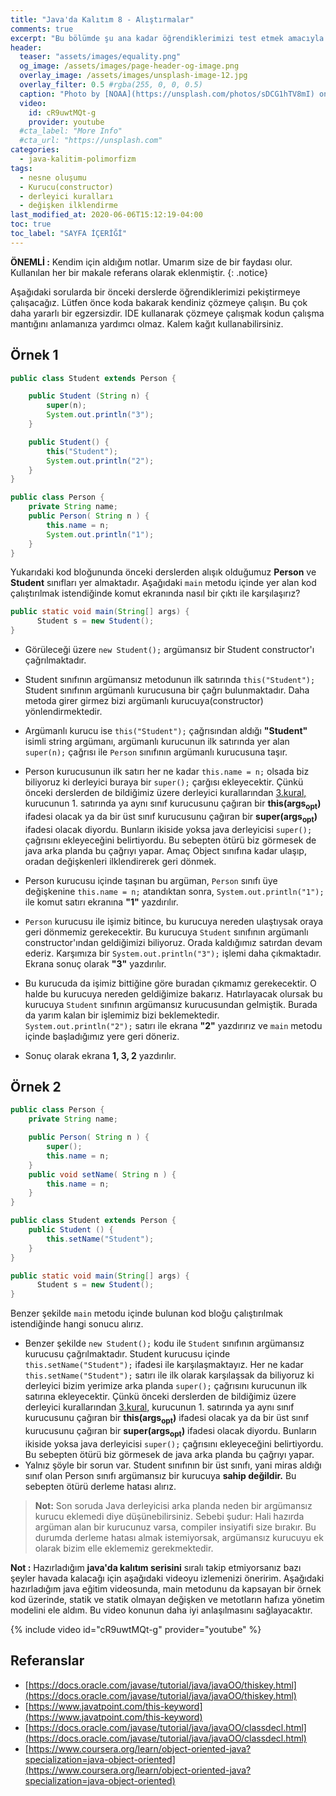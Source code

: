 ```yaml
---
title: "Java'da Kalıtım 8 - Alıştırmalar"
comments: true
excerpt: "Bu bölümde şu ana kadar öğrendiklerimizi test etmek amacıyla birkaç tane örnek kod üzerinde çalışacağız."
header:
  teaser: "assets/images/equality.png"
  og_image: /assets/images/page-header-og-image.png
  overlay_image: /assets/images/unsplash-image-12.jpg
  overlay_filter: 0.5 #rgba(255, 0, 0, 0.5)
  caption: "Photo by [NOAA](https://unsplash.com/photos/sDCG1hTV8mI) on Unsplash"
  video:
    id: cR9uwtMQt-g
    provider: youtube
  #cta_label: "More Info"
  #cta_url: "https://unsplash.com"
categories:
  - java-kalitim-polimorfizm
tags:
  - nesne oluşumu
  - Kurucu(constructor)
  - derleyici kuralları
  - değişken ilklendirme
last_modified_at: 2020-06-06T15:12:19-04:00
toc: true
toc_label: "SAYFA İÇERİĞİ"
---
```


**ÖNEMLİ :** Kendim için aldığım notlar. Umarım size de bir faydası olur. Kullanılan her bir makale referans olarak eklenmiştir.
{: .notice}

Aşağıdaki sorularda bir önceki derslerde öğrendiklerimizi pekiştirmeye çalışacağız. Lütfen önce koda bakarak kendiniz çözmeye çalışın. Bu çok daha yararlı bir egzersizdir. IDE kullanarak çözmeye çalışmak kodun çalışma mantığını anlamanıza yardımcı olmaz. Kalem kağıt kullanabilirsiniz.

## Örnek 1

```java
public class Student extends Person {

    public Student (String n) {
        super(n);
        System.out.println("3");
    }

    public Student() {
        this("Student");
        System.out.println("2");
    }
}
```

```java
public class Person {
    private String name;
    public Person( String n ) {
        this.name = n;
        System.out.println("1");
    }
}
```

Yukarıdaki kod bloğununda önceki derslerden alışık olduğumuz **Person** ve **Student** sınıfları yer almaktadır. Aşağıdaki `main` metodu içinde yer alan kod çalıştırılmak istendiğinde komut ekranında nasıl bir çıktı ile karşılaşırız?

```java
public static void main(String[] args) {
      Student s = new Student();
}
```

* Görüleceği üzere ``new Student();`` argümansız bir Student constructor'ı çağrılmaktadır.
* Student sınıfının argümansız metodunun ilk satırında ``this("Student");`` Student sınıfının argümanlı kurucusuna bir çağrı bulunmaktadır. Daha metoda girer girmez bizi argümanlı kurucuya(constructor) yönlendirmektedir.
* Argümanlı kurucu ise ``this("Student");`` çağrısından aldığı **"Student"** isimli string argümanı, argümanlı kurucunun ilk satırında yer alan ``super(n);`` çağrısı ile ``Person`` sınıfının argümanlı kurucusuna taşır.
* Person kurucusunun ilk satırı her ne kadar ``this.name = n;`` olsada biz biliyoruz ki derleyici buraya bir ``super();`` çarğısı ekleyecektir. Çünkü önceki derslerden de bildiğimiz üzere derleyici kurallarından [3.kural,](/java-kalitim-polimorfizm/Java-inheritance6/#kural-3) kurucunun 1. satırında ya aynı sınıf kurucusunu çağıran bir **this(args<sub>opt</sub>)** ifadesi olacak ya da bir üst sınıf kurucusunu çağıran bir **super(args<sub>opt</sub>)** ifadesi olacak diyordu. Bunların ikiside yoksa java derleyicisi ``super();`` çağrısını ekleyeceğini belirtiyordu. Bu sebepten ötürü biz görmesek de java arka planda bu çağrıyı yapar. Amaç Object sınıfına kadar ulaşıp, oradan değişkenleri ilklendirerek geri dönmek.
* Person kurucusu içinde taşınan bu argüman, ``Person`` sınıfı üye değişkenine ``this.name = n;`` atandıktan sonra, ``System.out.println("1");`` ile komut satırı ekranına **"1"** yazdırılır.
* ``Person`` kurucusu ile işimiz bitince, bu kurucuya nereden ulaştıysak oraya geri dönmemiz gerekecektir. Bu kurucuya ``Student`` sınıfının argümanlı constructor'ından geldiğimizi biliyoruz. Orada kaldığımız satırdan devam ederiz. Karşımıza bir ``System.out.println("3");`` işlemi daha çıkmaktadır. Ekrana sonuç olarak **"3"** yazdırılır.

* Bu kurucuda da işimiz bittiğine göre buradan çıkmamız gerekecektir. O halde bu kurucuya nereden geldiğimize bakarız. Hatırlayacak olursak bu kurucuya ``Student`` sınıfının argümansız kurucusundan gelmiştik. Burada da yarım kalan bir işlemimiz bizi beklemektedir. ``System.out.println("2");`` satırı ile ekrana **"2"** yazdırırız ve `main` metodu içinde başladığımız yere geri döneriz.
* Sonuç olarak ekrana **1, 3, 2** yazdırılır.

## Örnek 2

```java
public class Person {
    private String name;

    public Person( String n ) {
        super();
        this.name = n;
    }
    public void setName( String n ) {
        this.name = n;
    }
}
```

```java
public class Student extends Person {
    public Student () {
        this.setName("Student");
    }
}
```

```java
public static void main(String[] args) {
      Student s = new Student();
}
```

Benzer şekilde `main` metodu içinde bulunan kod bloğu çalıştırılmak istendiğinde hangi sonucu alırız.

* Benzer şekilde ``new Student();`` kodu ile ``Student`` sınıfının argümansız kurucusu çağrılmaktadır. Student kurucusu içinde ``this.setName("Student");`` ifadesi ile karşılaşmaktayız. Her ne kadar ``this.setName("Student");`` satırı ile ilk olarak karşılaşsak da biliyoruz ki derleyici bizim yerimize arka planda ``super();`` çağrısını kurucunun ilk satırına ekleyecektir. Çünkü önceki derslerden de bildiğimiz üzere derleyici kurallarından [3.kural,](/java-kalitim-polimorfizm/Java-inheritance6/#kural-3) kurucunun 1. satırında ya aynı sınıf kurucusunu çağıran bir **this(args<sub>opt</sub>)** ifadesi olacak ya da bir üst sınıf kurucusunu çağıran bir **super(args<sub>opt</sub>)** ifadesi olacak diyordu. Bunların ikiside yoksa  java derleyicisi ``super();`` çağrısını ekleyeceğini belirtiyordu. Bu sebepten ötürü biz görmesek de java arka planda bu çağrıyı yapar.
* Yalnız şöyle bir sorun var. Student sınıfının bir üst sınıfı, yani miras aldığı sınıf olan Person sınıfı argümansız bir kurucuya **sahip değildir.** Bu sebepten ötürü derleme hatası alırız.

> **Not:** Son soruda Java derleyicisi arka planda neden bir argümansız kurucu eklemedi diye düşünebilirsiniz. Sebebi şudur: Hali hazırda argüman alan bir kurucunuz varsa, compiler insiyatifi size bırakır. Bu durumda derleme hatası almak istemiyorsak, argümansız kurucuyu ek olarak bizim elle eklememiz gerekmektedir.

**Not :** Hazırladığım **java'da kalıtım serisini** sıralı takip etmiyorsanız bazı şeyler havada kalacağı için aşağıdaki videoyu izlemenizi öneririm. Aşağıdaki hazırladığım java eğitim videosunda, main metodunu da kapsayan bir örnek kod üzerinde, statik ve statik olmayan değişken ve metotların hafıza yönetim modelini ele aldım. Bu video konunun daha iyi anlaşılmasını sağlayacaktır.

{% include video id="cR9uwtMQt-g" provider="youtube" %}

## Referanslar
* [https://docs.oracle.com/javase/tutorial/java/javaOO/thiskey.html](https://docs.oracle.com/javase/tutorial/java/javaOO/thiskey.html)
* [https://www.javatpoint.com/this-keyword](https://www.javatpoint.com/this-keyword)
* [https://docs.oracle.com/javase/tutorial/java/javaOO/classdecl.html](https://docs.oracle.com/javase/tutorial/java/javaOO/classdecl.html)
* [https://www.coursera.org/learn/object-oriented-java?specialization=java-object-oriented](https://www.coursera.org/learn/object-oriented-java?specialization=java-object-oriented)
